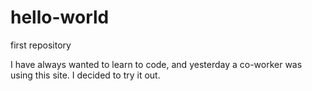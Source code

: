 # hello-world
first repository

I have always wanted to learn to code, and yesterday a co-worker was using this site. I decided to try it out.
